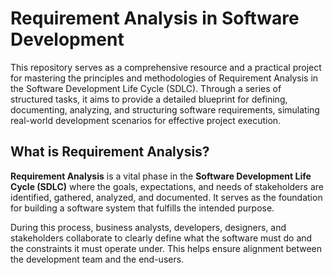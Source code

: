 #  Requirement Analysis in Software Development

This repository serves as a comprehensive resource and a practical project for mastering the principles and methodologies of Requirement Analysis in the Software Development Life Cycle (SDLC). Through a series of structured tasks, it aims to provide a detailed blueprint for defining, documenting, analyzing, and structuring software requirements, simulating real-world development scenarios for effective project execution.


##  What is Requirement Analysis?

**Requirement Analysis** is a vital phase in the **Software Development Life Cycle (SDLC)** where the goals, expectations, and needs of stakeholders are identified, gathered, analyzed, and documented. It serves as the foundation for building a software system that fulfills the intended purpose.

During this process, business analysts, developers, designers, and stakeholders collaborate to clearly define what the software must do and the constraints it must operate under. This helps ensure alignment between the development team and the end-users.


